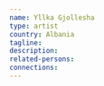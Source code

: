 ```yaml
---
name: Yllka Gjollesha
type: artist
country: Albania
tagline:
description:
related-persons:
connections:
---
```

